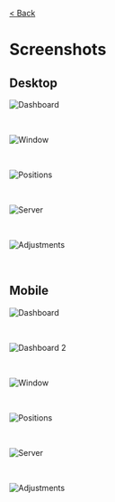 [< Back](../../README.md#sections)

# Screenshots

## Desktop

![Dashboard](desktop-01.png)

<br/>

![Window](desktop-02.png)

<br/>

![Positions](desktop-03.png)

<br/>

![Server](desktop-04.png)

<br/>

![Adjustments](desktop-05.png)

<br/>

## Mobile

![Dashboard](mobile-01.png)

<br/>

![Dashboard 2](mobile-02.png)

<br/>

![Window](mobile-03.png)

<br/>

![Positions](mobile-04.png)

<br/>

![Server](mobile-05.png)

<br/>

![Adjustments](mobile-06.png)
